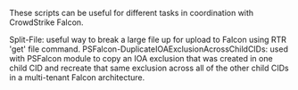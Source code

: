 These scripts can be useful for different tasks in coordination with CrowdStrike Falcon. 

Split-File: useful way to break a large file up for upload to Falcon using RTR 'get' file command. 
PSFalcon-DuplicateIOAExclusionAcrossChildCIDs: used with PSFalcon module to copy an IOA exclusion that was created in one child CID and recreate that same exclusion across all of the other child CIDs in a multi-tenant Falcon architecture.
